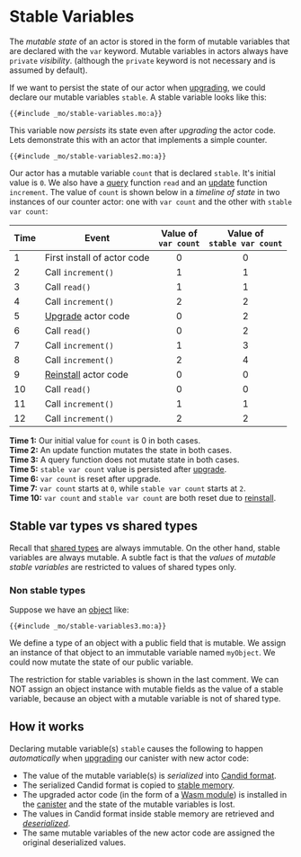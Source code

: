 # Stable Variables
The *mutable state* of an actor is stored in the form of mutable variables that are declared with the `var` keyword. Mutable variables in actors always have `private` *visibility*. (although the `private` keyword is not necessary and is assumed by default).

If we want to persist the state of our actor when [upgrading](/internet-computer-programming-concepts/basic-memory-persistence/simple-upgrades.html), we could declare our mutable variables `stable`. A stable variable looks like this:
```motoko
{{#include _mo/stable-variables.mo:a}}
```

This variable now *persists* its state even after *upgrading* the actor code. Lets demonstrate this with an actor that implements a simple counter.
```motoko
{{#include _mo/stable-variables2.mo:a}}
```

Our actor has a mutable variable `count` that is declared `stable`. It's initial value is `0`. We also have a [query](/internet-computer-programming-concepts/actors.html#public-shared-query) function `read` and an [update](/internet-computer-programming-concepts/actors.html#public-shared-update) function `increment`. The value of `count` is shown below in a *timeline of state* in two instances of our counter actor: one with `var count` and the other with `stable var count`:

|Time|Event|Value of <br> `var count`|Value of <br> `stable var count`|
|---|---|---|---|
|1|First install of actor code|<center>0</center>|<center>0</center>|
|2|Call `increment()`|<center>1</center>|<center>1</center>|
|3|Call `read()`|<center>1</center>|<center>1</center>|
|4|Call `increment()`|<center>2</center>|<center>2</center>|
|5|[Upgrade](/internet-computer-programming-concepts/basic-memory-persistence/simple-upgrades.html) actor code|<center>0</center>|<center>2</center>|
|6|Call `read()`|<center>0</center>|<center>2</center>|
|7|Call `increment()`|<center>1</center>|<center>3</center>|
|8|Call `increment()`|<center>2</center>|<center>4</center>|
|9|[Reinstall](/internet-computer-programming-concepts/basic-memory-persistence/simple-upgrades.html) actor code|<center>0</center>|<center>0</center>|
|10|Call `read()`|<center>0</center>|<center>0</center>|
|11|Call `increment()`|<center>1</center>|<center>1</center>|
|12|Call `increment()`|<center>2</center>|<center>2</center>|

**Time 1:** Our initial value for `count` is 0 in both cases.  
**Time 2:** An update function mutates the state in both cases.  
**Time 3:** A query function does not mutate state in both cases.  
**Time 5:** `stable var count` value is persisted after [upgrade](/internet-computer-programming-concepts/basic-memory-persistence/simple-upgrades.html).  
**Time 6:** `var count` is reset after upgrade.  
**Time 7:** `var count` starts at `0`, while `stable var count` starts at `2`.  
**Time 10:** `var count` and `stable var count` are both reset due to [reinstall](/internet-computer-programming-concepts/basic-memory-persistence/simple-upgrades.html).  

## Stable var types vs shared types
Recall that [shared types](/internet-computer-programming-concepts/async-data/shared-types.html) are always immutable. On the other hand, stable variables are always mutable. A subtle fact is that the *values* of *mutable stable variables* are restricted to values of shared types only.

### Non stable types
Suppose we have an [object](/common-programming-concepts/objects-and-classes/objects.html) like:
```motoko
{{#include _mo/stable-variables3.mo:a}}
```

We define a type of an object with a public field that is mutable. We assign an instance of that object to an immutable variable named `myObject`. We could now mutate the state of our public variable.

The restriction for stable variables is shown in the last comment. We can NOT assign an object instance with mutable fields as the value of a stable variable, because an object with a mutable variable is not of shared type.   


## How it works
Declaring mutable variable(s) `stable` causes the following to happen *automatically* when [upgrading](/internet-computer-programming-concepts/basic-memory-persistence/simple-upgrades.html) our canister with new actor code:
- The value of the mutable variable(s) is *serialized* into [Candid format](/internet-computer-programming-concepts/async-data/candid.html#candid-serialization).
- The serialized Candid format is copied to [stable memory](/advanced-concepts/scalability/stable-storage.html).  
- The upgraded actor code (in the form of a [Wasm module](/internet-computer-programming-concepts/actors/actor-to-canister.html#code-compiling-and-wasm-modules)) is installed in the [canister](/internet-computer-programming-concepts/actors/actor-to-canister.html) and the state of the mutable variables is lost.
- The values in Candid format inside stable memory are retrieved and [*deserialized*](/internet-computer-programming-concepts/async-data/candid.html#candid-serialization).
- The same mutable variables of the new actor code are assigned the original deserialized values.   

